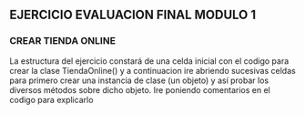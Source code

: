 ## EJERCICIO EVALUACION FINAL MODULO 1

### CREAR TIENDA ONLINE

La estructura del ejercicio constará de una celda inicial con el codigo para crear la clase TiendaOnline() y 
a continuacion ire abriendo sucesivas celdas para primero crear una instancia de clase (un objeto) y así probar los diversos métodos sobre dicho objeto. 
Ire poniendo comentarios en el codigo para explicarlo 
